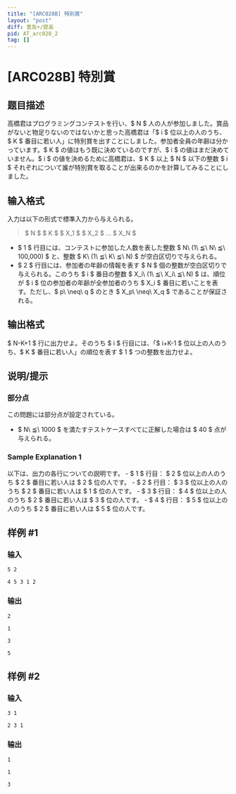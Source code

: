 ```yaml
---
title: "[ARC028B] 特別賞"
layout: "post"
diff: 普及+/提高
pid: AT_arc028_2
tag: []
---
```


# [ARC028B] 特別賞

## 题目描述

[problemUrl]: https://atcoder.jp/contests/arc028/tasks/arc028_2

高橋君はプログラミングコンテストを行い、$ N $ 人の人が参加しました。賞品がないと物足りないのではないかと思った高橋君は「$ i $ 位以上の人のうち、$ K $ 番目に若い人」に特別賞を出すことにしました。参加者全員の年齢は分かっています。$ K $ の値はもう既に決めているのですが、$ i $ の値はまだ決めていません。$ i $ の値を決めるために高橋君は、$ K $ 以上 $ N $ 以下の整数 $ i $ それぞれについて誰が特別賞を取ることが出来るのかを計算してみることにしました。

## 输入格式

入力は以下の形式で標準入力から与えられる。

> $ N $ $ K $ $ X_1 $ $ X_2 $ ... $ X_N $

- $ 1 $ 行目には、コンテストに参加した人数を表した整数 $ N\ (1\ ≦\ N\ ≦\ 100,000) $ と、整数 $ K\ (1\ ≦\ K\ ≦\ N) $ が空白区切りで与えられる。
- $ 2 $ 行目には、参加者の年齢の情報を表す $ N $ 個の整数が空白区切りで与えられる。このうち $ i $ 番目の整数 $ X_i\ (1\ ≦\ X_i\ ≦\ N) $ は、順位が $ i $ 位の参加者の年齢が全参加者のうち $ X_i $ 番目に若いことを表す。ただし、$ p\ \neq\ q $ のとき $ X_p\ \neq\ X_q $ であることが保証される。

## 输出格式

$ N-K+1 $ 行に出力せよ。そのうち $ i $ 行目には、「$ i+K-1 $ 位以上の人のうち、$ K $ 番目に若い人」の順位を表す $ 1 $ つの整数を出力せよ。

## 说明/提示

### 部分点

この問題には部分点が設定されている。

- $ N\ ≦\ 1000 $ を満たすテストケースすべてに正解した場合は $ 40 $ 点が与えられる。

### Sample Explanation 1

以下は、出力の各行についての説明です。 - $ 1 $ 行目： $ 2 $ 位以上の人のうち $ 2 $ 番目に若い人は $ 2 $ 位の人です。 - $ 2 $ 行目： $ 3 $ 位以上の人のうち $ 2 $ 番目に若い人は $ 1 $ 位の人です。 - $ 3 $ 行目： $ 4 $ 位以上の人のうち $ 2 $ 番目に若い人は $ 3 $ 位の人です。 - $ 4 $ 行目： $ 5 $ 位以上の人のうち $ 2 $ 番目に若い人は $ 5 $ 位の人です。

## 样例 #1

### 输入

```
5 2
4 5 3 1 2
```

### 输出

```
2
1
3
5
```

## 样例 #2

### 输入

```
3 1
2 3 1
```

### 输出

```
1
1
3
```

